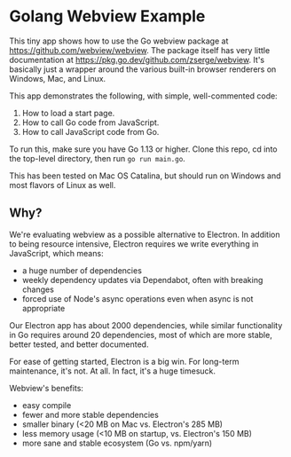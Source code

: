 # Golang Webview Example

This tiny app shows how to use the Go webview package at https://github.com/webview/webview. The package itself has very little documentation at https://pkg.go.dev/github.com/zserge/webview. It's basically just a wrapper around the various built-in browser renderers on Windows, Mac, and Linux.

This app demonstrates the following, with simple, well-commented code:

1. How to load a start page.
2. How to call Go code from JavaScript.
3. How to call JavaScript code from Go.

To run this, make sure you have Go 1.13 or higher. Clone this repo, cd into the top-level directory, then run `go run main.go`.

This has been tested on Mac OS Catalina, but should run on Windows and most flavors of Linux as well.

## Why?

We're evaluating webview as a possible alternative to Electron. In addition to being resource intensive, Electron requires we write everything in JavaScript, which means:

* a huge number of dependencies
* weekly dependency updates via Dependabot, often with breaking changes
* forced use of Node's async operations even when async is not appropriate

Our Electron app has about 2000 dependencies, while similar functionality in Go requires around 20 dependencies, most of which are more stable, better tested, and better documented.

For ease of getting started, Electron is a big win. For long-term maintenance, it's not. At all. In fact, it's a huge timesuck.

Webview's benefits:

* easy compile
* fewer and more stable dependencies
* smaller binary (<20 MB on Mac vs. Electron's 285 MB)
* less memory usage (<10 MB on startup, vs. Electron's 150 MB)
* more sane and stable ecosystem (Go vs. npm/yarn)
